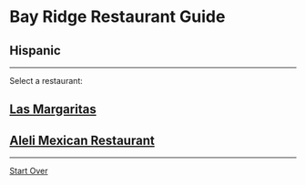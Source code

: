 # Bay Ridge Restaurant Guide
## Hispanic
---
Select a restaurant:
## [Las Margaritas](https://lasmargaritasbr.com/)  
## [Aleli Mexican Restaurant](https://www.alelibklyn.com/)  
---
[Start Over](../home.md)